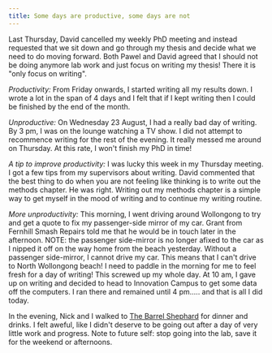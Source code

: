 ```yaml
---
title: Some days are productive, some days are not
--- 
```



Last Thursday, David cancelled my weekly PhD meeting and instead requested that we sit down and go through my thesis and decide what we need to do moving forward. Both Pawel and David agreed that I should not be doing anymore lab work and just focus on writing my thesis! There it is "only focus on writing". 

*Productivity:* From Friday onwards, I started writing all my results down. I wrote a lot in the span of 4 days and I felt that if I kept writing then I could be finished by the end of the month. 

*Unproductive:* On Wednesday 23 August, I had a really bad day of writing. By 3 pm, I was on the lounge watching a TV show. I did not attempt to recommence writing for the rest of the evening. It really messed me around on Thursday. At this rate, I won't finish my PhD in time!

*A tip to improve productivity:* I was lucky this week in my Thursday meeting. I got a few tips from my supervisors about writing. David commented that the best thing to do when you are not feeling like thinking is to write out the methods chapter. He was right. Writing out my methods chapter is a simple way to get myself in the mood of writing and to continue my writing routine. 

*More unproductivity:* This morning, I went driving around Wollongong to try and get a quote to fix my passenger-side mirror of my car. Grant from Fernhill Smash Repairs told me that he would be in touch later in the afternoon. NOTE: the passenger side-mirror is no longer afixed to the car as I nipped it off on the way home from the beach yesterday. Without a passenger side-mirror, I cannot drive my car. This means that I can't drive to North Wollongong beach! I need to paddle in the morning for me to feel fresh for a day of writing! This screwed up my whole day. At 10 am, I gave up on writing and decided to head to Innovation Campus to get some data off the computers. I ran there and remained until 4 pm..... and that is all I did today.

In the evening, Nick and I walked to [The Barrel Shephard](/life/food-and-drink/craft-beer/illawarra/barrel-shephard) for dinner and drinks. I felt aweful, like I didn't deserve to be going out after a day of very little work and progress. Note to future self: stop going into the lab, save it for the weekend or afternoons. 